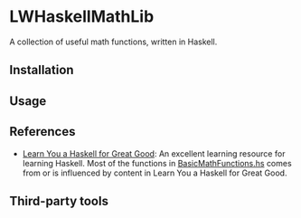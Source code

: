 # LWHaskellMathLib

A collection of useful math functions, written in Haskell.

## Installation

## Usage

## References

- [Learn You a Haskell for Great Good](http://learnyouahaskell.com/): An excellent learning
  resource for learning Haskell. Most of the functions in
  [BasicMathFunctions.hs](app/BasicMathFunctions.hs) comes from or is influenced by content in
  Learn You a Haskell for Great Good.

## Third-party tools


